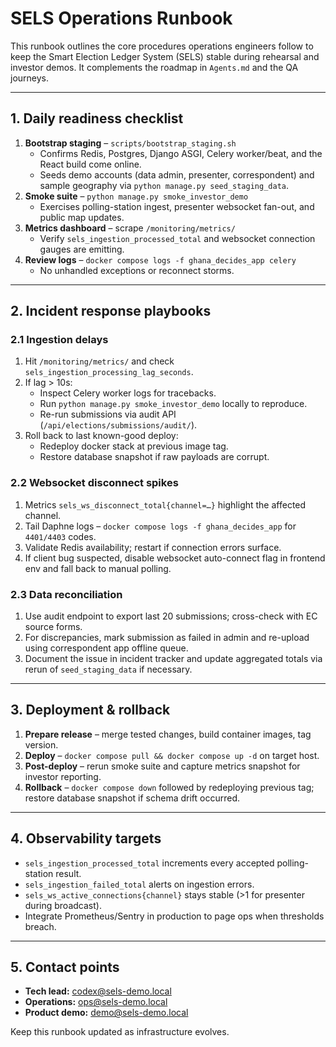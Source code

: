 # SELS Operations Runbook

This runbook outlines the core procedures operations engineers follow to keep the
Smart Election Ledger System (SELS) stable during rehearsal and investor demos.
It complements the roadmap in `Agents.md` and the QA journeys.

---

## 1. Daily readiness checklist
1. **Bootstrap staging** – `scripts/bootstrap_staging.sh`
   * Confirms Redis, Postgres, Django ASGI, Celery worker/beat, and the React build come online.
   * Seeds demo accounts (data admin, presenter, correspondent) and sample geography via `python manage.py seed_staging_data`.
2. **Smoke suite** – `python manage.py smoke_investor_demo`
   * Exercises polling-station ingest, presenter websocket fan-out, and public map updates.
3. **Metrics dashboard** – scrape `/monitoring/metrics/`
   * Verify `sels_ingestion_processed_total` and websocket connection gauges are emitting.
4. **Review logs** – `docker compose logs -f ghana_decides_app celery`
   * No unhandled exceptions or reconnect storms.

---

## 2. Incident response playbooks
### 2.1 Ingestion delays
1. Hit `/monitoring/metrics/` and check `sels_ingestion_processing_lag_seconds`.
2. If lag > 10s:
   * Inspect Celery worker logs for tracebacks.
   * Run `python manage.py smoke_investor_demo` locally to reproduce.
   * Re-run submissions via audit API (`/api/elections/submissions/audit/`).
3. Roll back to last known-good deploy:
   * Redeploy docker stack at previous image tag.
   * Restore database snapshot if raw payloads are corrupt.

### 2.2 Websocket disconnect spikes
1. Metrics `sels_ws_disconnect_total{channel=…}` highlight the affected channel.
2. Tail Daphne logs – `docker compose logs -f ghana_decides_app` for `4401/4403` codes.
3. Validate Redis availability; restart if connection errors surface.
4. If client bug suspected, disable websocket auto-connect flag in frontend env and fall back to manual polling.

### 2.3 Data reconciliation
1. Use audit endpoint to export last 20 submissions; cross-check with EC source forms.
2. For discrepancies, mark submission as failed in admin and re-upload using correspondent app offline queue.
3. Document the issue in incident tracker and update aggregated totals via rerun of `seed_staging_data` if necessary.

---

## 3. Deployment & rollback
1. **Prepare release** – merge tested changes, build container images, tag version.
2. **Deploy** – `docker compose pull && docker compose up -d` on target host.
3. **Post-deploy** – rerun smoke suite and capture metrics snapshot for investor reporting.
4. **Rollback** – `docker compose down` followed by redeploying previous tag; restore database snapshot if schema drift occurred.

---

## 4. Observability targets
* `sels_ingestion_processed_total` increments every accepted polling-station result.
* `sels_ingestion_failed_total` alerts on ingestion errors.
* `sels_ws_active_connections{channel}` stays stable (>1 for presenter during broadcast).
* Integrate Prometheus/Sentry in production to page ops when thresholds breach.

---

## 5. Contact points
* **Tech lead:** codex@sels-demo.local
* **Operations:** ops@sels-demo.local
* **Product demo:** demo@sels-demo.local

Keep this runbook updated as infrastructure evolves.
